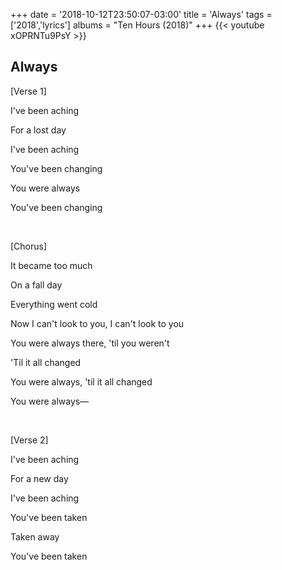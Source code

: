 +++
date = '2018-10-12T23:50:07-03:00'
title = 'Always'
tags = ['2018','lyrics']
albums = "Ten Hours (2018)"
+++
{{< youtube xOPRNTu9PsY >}}

## Always

[Verse 1]

I've been aching

For a lost day

I've been aching

You've been changing

You were always

You've been changing

&nbsp;

[Chorus]

It became too much

On a fall day

Everything went cold

Now I can't look to you, I can't look to you

You were always there, 'til you weren't

'Til it all changed

You were always, 'til it all changed

You were always—

&nbsp;

[Verse 2]

I've been aching

For a new day

I've been aching

You've been taken

Taken away

You've been taken